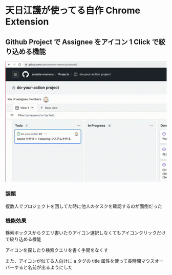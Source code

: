 # 天日江護が使ってる自作 Chrome Extension

## Github Project で Assignee をアイコン 1 Click で絞り込める機能

![](./doc/images/github-project-assignee-list.gif)

### 課題

複数人でプロジェクトを回してた時に他人のタスクを確認するのが面倒だった

### 機能効果

検索ボックスからクエリ書いたりアイコン選択しなくてもアイコンクリックだけで絞り込める機能

アイコンを探したり検索クエリを書く手間をなくす

また、アイコンが似てる人向けに a タグの title 属性を使って長時間マウスオーバーすると名前が出るようにした

